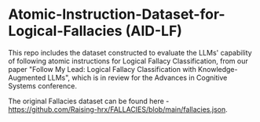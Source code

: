 # Atomic-Instruction-Dataset-for-Logical-Fallacies (AID-LF)
This repo includes the dataset constructed to evaluate the LLMs' capability of following atomic instructions for Logical Fallacy Classification, from our paper "Follow My Lead: Logical Fallacy Classification with Knowledge-Augmented LLMs", which is in review for the Advances in Cognitive Systems conference. 

The original Fallacies dataset can be found here - https://github.com/Raising-hrx/FALLACIES/blob/main/fallacies.json.
